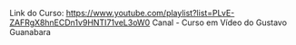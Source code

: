 Link do Curso: https://www.youtube.com/playlist?list=PLvE-ZAFRgX8hnECDn1v9HNTI71veL3oW0
Canal - Curso em Vídeo do Gustavo Guanabara
